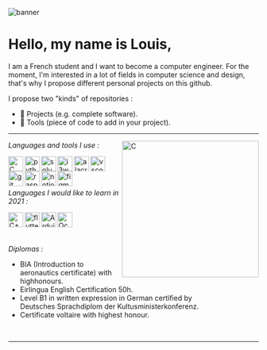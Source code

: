 ![banner](img/banner.gif)

# Hello, my name is Louis,

I am a French student and I want to become a computer engineer. For the moment, I'm interested in a lot of fields in computer science and design, that's why I propose different personal projects on this github.

I propose two "kinds" of repositories :
* 🎯 Projects (e.g. complete software).
* 🧩 Tools (piece of code to add in your project).

---

[<img align="right" alt="C" width="275" src="img/pic.gif"/>][C]

_Languages and tools I use :_

[<img align="left" alt="C" width="30px" src="https://img.icons8.com/dusk/64/000000/c.png"/>][C]

[<img align="left" alt="python" width="30px" src="https://img.icons8.com/dusk/50/000000/python.png"/>][python]

[<img align="left" alt="solus" width="30px" src="https://img.icons8.com/dusk/64/000000/linux.png"/>][solus]

[<img align="left" alt="i3wm" width="30px" src="https://img.icons8.com/dusk/64/000000/closed-window.png"/>][i3wm]

[<img align="left" alt="alacritty" width="30px" src="https://img.icons8.com/dusk/64/000000/console.png"/>][alacritty]

[<img align="left" alt="vscode" width="30px" src="https://img.icons8.com/dusk/64/000000/visual-studio-code-2019.png"/>][vscode]

[<img align="left" alt="git" width="30px" src="https://img.icons8.com/ios/50/000000/git.png"/>][git]

[<img align="left" alt="raspberry" width="30px" src="https://img.icons8.com/dusk/64/000000/raspberry-pi.png"/>][raspberry]

[<img align="left" alt="notion" width="30px" src="https://img.icons8.com/dusk/64/000000/notion.png"/>][notion]

[<img align="left" alt="figma" width="30px" src="https://img.icons8.com/office/30/000000/figma.png"/>][figma]

<br>
<br>
<br>

_Languages I would like to learn in 2021 :_

[<img align="left" alt="C++" width="30px" src="https://img.icons8.com/ios-filled/50/000000/c-plus-plus-logo.png"/>][C++]

[<img align="left" alt="flutter" width="30px" src="https://img.icons8.com/ios/50/000000/flutter.png"/>][flutter]

[<img align="left" alt="Arduino" width="30px" src="https://img.icons8.com/fluent/48/000000/arduino.png"/>][Arduino]

[<img align="left" alt="Ocaml" width="30px" src="https://img.icons8.com/dusk/64/000000/--camel.png"/>][Ocaml]


<br>
<br>
<br>

_Diplomas :_

- BIA (Introduction to aeronautics certificate) with highhonours.<br>
- Eirlingua English Certification 50h.<br>
- Level B1 in written expression in German certified by <br>Deutsches Sprachdiplom der Kultusministerkonferenz. <br>
- Certificate voltaire with highest honour.

<br>

----

<!--START_SECTION:waka-->
<!--END_SECTION:waka-->



[C]: https://devdocs.io/c/
[python]: https://www.python.org/

[solus]: https://getsol.us/home/
[i3wm]: https://i3wm.org/
[vscode]: https://code.visualstudio.com/
[alacritty]: https://github.com/alacritty/alacritty
[git]: https://git-scm.com/

[raspberry]: https://www.raspberrypi.org/

[notion]: https://www.notion.so/
[figma]: https://www.figma.com/

[C++]: https://isocpp.org/
[flutter]: https://flutter.dev/
[Ocaml]: https://ocaml.org/index.fr.html
[Arduino]: https://www.arduino.cc/



<!--[![Readme Card](https://github-readme-stats.vercel.app/api/pin/?username=anuraghazra&repo=github-readme-stats)](https://github.com/anuraghazra/github-readme-stats)-->
